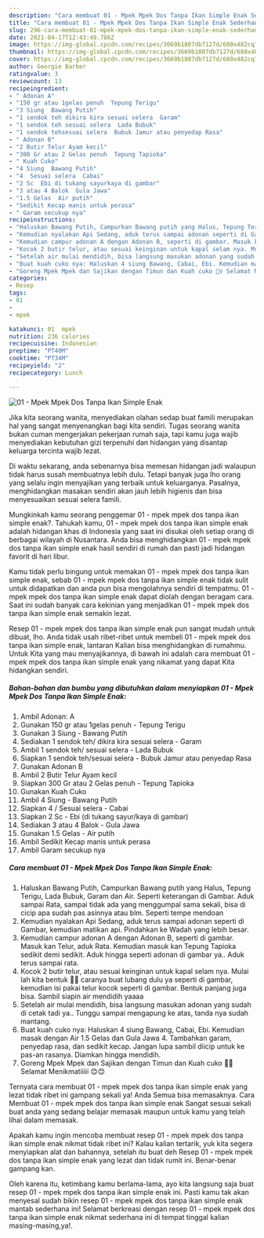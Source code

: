 ```yaml
---
description: "Cara membuat 01 - Mpek Mpek Dos Tanpa Ikan Simple Enak Sederhana dan Mudah Dibuat"
title: "Cara membuat 01 - Mpek Mpek Dos Tanpa Ikan Simple Enak Sederhana dan Mudah Dibuat"
slug: 296-cara-membuat-01-mpek-mpek-dos-tanpa-ikan-simple-enak-sederhana-dan-mudah-dibuat
date: 2021-04-17T12:43:49.786Z
image: https://img-global.cpcdn.com/recipes/3669b1807db7127d/680x482cq70/01-mpek-mpek-dos-tanpa-ikan-simple-enak-foto-resep-utama.jpg
thumbnail: https://img-global.cpcdn.com/recipes/3669b1807db7127d/680x482cq70/01-mpek-mpek-dos-tanpa-ikan-simple-enak-foto-resep-utama.jpg
cover: https://img-global.cpcdn.com/recipes/3669b1807db7127d/680x482cq70/01-mpek-mpek-dos-tanpa-ikan-simple-enak-foto-resep-utama.jpg
author: Georgie Barber
ratingvalue: 3
reviewcount: 13
recipeingredient:
- " Adonan A"
- "150 gr atau 1gelas penuh  Tepung Terigu"
- "3 Siung  Bawang Putih"
- "1 sendok teh dikira kira sesuai selera  Garam"
- "1 sendok teh sesuai selera  Lada Bubuk"
- "1 sendok tehsesuai selera  Bubuk Jamur atau penyedap Rasa"
- " Adonan B"
- "2 Butir Telur Ayam kecil"
- "300 Gr atau 2 Gelas penuh  Tepung Tapioka"
- " Kuah Cuko"
- "4 Siung  Bawang Putih"
- "4  Sesuai selera  Cabai"
- "2 Sc  Ebi di tukang sayurkaya di gambar"
- "3 atau 4 Balok  Gula Jawa"
- "1.5 Gelas  Air putih"
- "Sedikit Kecap manis untuk perasa"
- " Garam secukup nya"
recipeinstructions:
- "Haluskan Bawang Putih, Campurkan Bawang putih yang Halus, Tepung Terigu, Lada Bubuk, Garam dan Air. Seperti keterangan di Gambar. Aduk sampai Rata, sampai tidak ada yang menggumpal sama sekali, bisa di cicip apa sudah pas asinnya atau blm. Seperti tempe mendoan"
- "Kemudian nyalakan Api Sedang, aduk terus sampai adonan seperti di Gambar, kemudian matikan api. Pindahkan ke Wadah yang lebih besar."
- "Kemudian campur adonan A dengan Adonan B, seperti di gambar. Masuk kan Telur, aduk Rata. Kemudian masuk kan Tepung Tapioka sedikit demi sedikit. Aduk hingga seperti adonan di gambar ya.. Aduk terus sampai rata."
- "Kocok 2 butir telur, atau sesuai keinginan untuk kapal selam nya. Mulai lah kita bentuk 🧚‍♀️ caranya buat lubang dulu ya seperti di gambar, kemudian isi pakai telur kocok seperti di gambar. Bentuk panjang juga bisa. Sambil siapin air mendidih yaaaa"
- "Setelah air mulai mendidih, bisa langsung masukan adonan yang sudah di cetak tadi ya.. Tunggu sampai mengapung ke atas, tanda nya sudah mantang."
- "Buat kuah cuko nya: Haluskan 4 siung Bawang, Cabai, Ebi. Kemudian masak dengan Air 1.5 Gelas dan Gula Jawa 4. Tambahkan garam, penyedap rasa, dan sedikit kecap. Jangan lupa sambil diicip untuk ke pas-an rasanya. Diamkan hingga mendidih."
- "Goreng Mpek Mpek dan Sajikan dengan Timun dan Kuah cuko 🧚‍♀️ Selamat Menikmatiiiii 😊😊"
categories:
- Resep
tags:
- 01
- 
- mpek

katakunci: 01  mpek 
nutrition: 236 calories
recipecuisine: Indonesian
preptime: "PT40M"
cooktime: "PT34M"
recipeyield: "2"
recipecategory: Lunch

---
```



![01 - Mpek Mpek Dos Tanpa Ikan Simple Enak](https://img-global.cpcdn.com/recipes/3669b1807db7127d/680x482cq70/01-mpek-mpek-dos-tanpa-ikan-simple-enak-foto-resep-utama.jpg)

Jika kita seorang wanita, menyediakan olahan sedap buat famili merupakan hal yang sangat menyenangkan bagi kita sendiri. Tugas seorang  wanita bukan cuman mengerjakan pekerjaan rumah saja, tapi kamu juga wajib menyediakan kebutuhan gizi terpenuhi dan hidangan yang disantap keluarga tercinta wajib lezat.

Di waktu  sekarang, anda sebenarnya bisa memesan hidangan jadi walaupun tidak harus susah membuatnya lebih dulu. Tetapi banyak juga lho orang yang selalu ingin menyajikan yang terbaik untuk keluarganya. Pasalnya, menghidangkan masakan sendiri akan jauh lebih higienis dan bisa menyesuaikan sesuai selera famili. 



Mungkinkah kamu seorang penggemar 01 - mpek mpek dos tanpa ikan simple enak?. Tahukah kamu, 01 - mpek mpek dos tanpa ikan simple enak adalah hidangan khas di Indonesia yang saat ini disukai oleh setiap orang di berbagai wilayah di Nusantara. Anda bisa menghidangkan 01 - mpek mpek dos tanpa ikan simple enak hasil sendiri di rumah dan pasti jadi hidangan favorit di hari libur.

Kamu tidak perlu bingung untuk memakan 01 - mpek mpek dos tanpa ikan simple enak, sebab 01 - mpek mpek dos tanpa ikan simple enak tidak sulit untuk didapatkan dan anda pun bisa mengolahnya sendiri di tempatmu. 01 - mpek mpek dos tanpa ikan simple enak dapat diolah dengan beragam cara. Saat ini sudah banyak cara kekinian yang menjadikan 01 - mpek mpek dos tanpa ikan simple enak semakin lezat.

Resep 01 - mpek mpek dos tanpa ikan simple enak pun sangat mudah untuk dibuat, lho. Anda tidak usah ribet-ribet untuk membeli 01 - mpek mpek dos tanpa ikan simple enak, lantaran Kalian bisa menghidangkan di rumahmu. Untuk Kita yang mau menyajikannya, di bawah ini adalah cara membuat 01 - mpek mpek dos tanpa ikan simple enak yang nikamat yang dapat Kita hidangkan sendiri.

<!--inarticleads1-->

##### Bahan-bahan dan bumbu yang dibutuhkan dalam menyiapkan 01 - Mpek Mpek Dos Tanpa Ikan Simple Enak:

1. Ambil  Adonan: A
1. Gunakan 150 gr atau 1gelas penuh - Tepung Terigu
1. Gunakan 3 Siung - Bawang Putih
1. Sediakan 1 sendok teh/ dikira kira sesuai selera - Garam
1. Ambil 1 sendok teh/ sesuai selera - Lada Bubuk
1. Siapkan 1 sendok teh/sesuai selera - Bubuk Jamur atau penyedap Rasa
1. Gunakan  Adonan B
1. Ambil 2 Butir Telur Ayam kecil
1. Siapkan 300 Gr atau 2 Gelas penuh - Tepung Tapioka
1. Gunakan  Kuah Cuko
1. Ambil 4 Siung - Bawang Putih
1. Siapkan 4 / Sesuai selera - Cabai
1. Siapkan 2 Sc - Ebi (di tukang sayur/kaya di gambar)
1. Sediakan 3 atau 4 Balok - Gula Jawa
1. Gunakan 1.5 Gelas - Air putih
1. Ambil Sedikit Kecap manis untuk perasa
1. Ambil  Garam secukup nya




<!--inarticleads2-->

##### Cara membuat 01 - Mpek Mpek Dos Tanpa Ikan Simple Enak:

1. Haluskan Bawang Putih, Campurkan Bawang putih yang Halus, Tepung Terigu, Lada Bubuk, Garam dan Air. Seperti keterangan di Gambar. Aduk sampai Rata, sampai tidak ada yang menggumpal sama sekali, bisa di cicip apa sudah pas asinnya atau blm. Seperti tempe mendoan
1. Kemudian nyalakan Api Sedang, aduk terus sampai adonan seperti di Gambar, kemudian matikan api. Pindahkan ke Wadah yang lebih besar.
1. Kemudian campur adonan A dengan Adonan B, seperti di gambar. Masuk kan Telur, aduk Rata. Kemudian masuk kan Tepung Tapioka sedikit demi sedikit. Aduk hingga seperti adonan di gambar ya.. Aduk terus sampai rata.
1. Kocok 2 butir telur, atau sesuai keinginan untuk kapal selam nya. Mulai lah kita bentuk 🧚‍♀️ caranya buat lubang dulu ya seperti di gambar, kemudian isi pakai telur kocok seperti di gambar. Bentuk panjang juga bisa. Sambil siapin air mendidih yaaaa
1. Setelah air mulai mendidih, bisa langsung masukan adonan yang sudah di cetak tadi ya.. Tunggu sampai mengapung ke atas, tanda nya sudah mantang.
1. Buat kuah cuko nya: Haluskan 4 siung Bawang, Cabai, Ebi. Kemudian masak dengan Air 1.5 Gelas dan Gula Jawa 4. Tambahkan garam, penyedap rasa, dan sedikit kecap. Jangan lupa sambil diicip untuk ke pas-an rasanya. Diamkan hingga mendidih.
1. Goreng Mpek Mpek dan Sajikan dengan Timun dan Kuah cuko 🧚‍♀️ Selamat Menikmatiiiii 😊😊




Ternyata cara membuat 01 - mpek mpek dos tanpa ikan simple enak yang lezat tidak ribet ini gampang sekali ya! Anda Semua bisa memasaknya. Cara Membuat 01 - mpek mpek dos tanpa ikan simple enak Sangat sesuai sekali buat anda yang sedang belajar memasak maupun untuk kamu yang telah lihai dalam memasak.

Apakah kamu ingin mencoba membuat resep 01 - mpek mpek dos tanpa ikan simple enak nikmat tidak ribet ini? Kalau kalian tertarik, yuk kita segera menyiapkan alat dan bahannya, setelah itu buat deh Resep 01 - mpek mpek dos tanpa ikan simple enak yang lezat dan tidak rumit ini. Benar-benar gampang kan. 

Oleh karena itu, ketimbang kamu berlama-lama, ayo kita langsung saja buat resep 01 - mpek mpek dos tanpa ikan simple enak ini. Pasti kamu tak akan menyesal sudah bikin resep 01 - mpek mpek dos tanpa ikan simple enak mantab sederhana ini! Selamat berkreasi dengan resep 01 - mpek mpek dos tanpa ikan simple enak nikmat sederhana ini di tempat tinggal kalian masing-masing,ya!.

